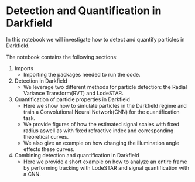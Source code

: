 # Detection and Quantification in Darkfield

In this notebook we will investigate how to detect and quantify particles in Darkfield. 

The notebook contains the following sections:

1. Imports 
    - Importing the packages needed to run the code.
2. Detection in Darkfield
    - We leverage two different methods for particle detection: the Radial Variance Transform(RVT) and LodeSTAR.
3. Quantification of particle properties in Darkfield
    - Here we show how to simulate particles in the Darkfield regime and train a Convolutional Neural Network(CNN) for the quantification task.
    - We provide figures of how the estimated signal scales with fixed radius aswell as with fixed refractive index and corresponding theoretical curves.
    - We also give an example on how changing the illumination angle effects these curves.
4. Combining detection and quantification in Darkfield
    - Here we provide a short example on how to analyze an entire frame by performing tracking with LodeSTAR and signal quantification with a CNN.

